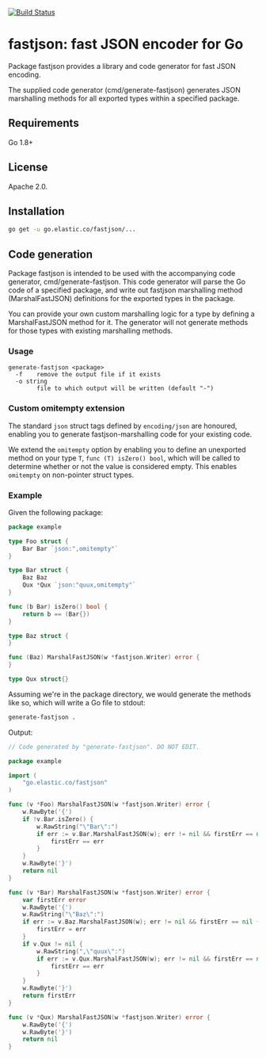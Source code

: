 [![Build Status](https://beats-ci.elastic.co/job/Library/job/go-fastjson-mbp/job/master/badge/icon)](https://beats-ci.elastic.co/job/Library/job/go-fastjson-mbp/job/master/)

# fastjson: fast JSON encoder for Go

Package fastjson provides a library and code generator for fast JSON encoding.

The supplied code generator (cmd/generate-fastjson) generates JSON marshalling
methods for all exported types within a specified package.

## Requirements

Go 1.8+

## License

Apache 2.0.

## Installation

```bash
go get -u go.elastic.co/fastjson/...
```

## Code generation

Package fastjson is intended to be used with the accompanying code generator,
cmd/generate-fastjson. This code generator will parse the Go code of a
specified package, and write out fastjson marshalling method (MarshalFastJSON)
definitions for the exported types in the package.

You can provide your own custom marshalling logic for a type by defining a
MarshalFastJSON method for it. The generator will not generate methods for
those types with existing marshalling methods.

### Usage

```
generate-fastjson <package>
  -f    remove the output file if it exists
  -o string
        file to which output will be written (default "-")
```

### Custom omitempty extension

The standard `json` struct tags defined by `encoding/json` are honoured,
enabling you to generate fastjson-marshalling code for your existing code.

We extend the `omitempty` option by enabling you to define an unexported
method on your type `T`, `func (T) isZero() bool`, which will be called
to determine whether or not the value is considered empty. This enables
`omitempty` on non-pointer struct types.

### Example

Given the following package:

```go
package example

type Foo struct {
	Bar Bar `json:",omitempty"`
}

type Bar struct {
	Baz Baz
	Qux *Qux `json:"quux,omitempty"`
}

func (b Bar) isZero() bool {
	return b == (Bar{})
}

type Baz struct {
}

func (Baz) MarshalFastJSON(w *fastjson.Writer) error {
}

type Qux struct{}
```

Assuming we're in the package directory, we would generate the methods like so,
which will write a Go file to stdout:

```bash
generate-fastjson .
```

Output:
```go
// Code generated by "generate-fastjson". DO NOT EDIT.

package example

import (
	"go.elastic.co/fastjson"
)

func (v *Foo) MarshalFastJSON(w *fastjson.Writer) error {
	w.RawByte('{')
	if !v.Bar.isZero() {
		w.RawString("\"Bar\":")
		if err := v.Bar.MarshalFastJSON(w); err != nil && firstErr == nil {
			firstErr == err
		}
	}
	w.RawByte('}')
	return nil
}

func (v *Bar) MarshalFastJSON(w *fastjson.Writer) error {
	var firstErr error
	w.RawByte('{')
	w.RawString("\"Baz\":")
	if err := v.Baz.MarshalFastJSON(w); err != nil && firstErr == nil {
		firstErr = err
	}
	if v.Qux != nil {
		w.RawString(",\"quux\":")
		if err := v.Qux.MarshalFastJSON(w); err != nil && firstErr == nil {
			firstErr == err
		}
	}
	w.RawByte('}')
	return firstErr
}

func (v *Qux) MarshalFastJSON(w *fastjson.Writer) error {
	w.RawByte('{')
	w.RawByte('}')
	return nil
}
```
